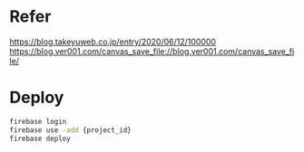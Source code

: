# Refer
https://blog.takeyuweb.co.jp/entry/2020/06/12/100000
https://blog.ver001.com/canvas_save_file://blog.ver001.com/canvas_save_file/

# Deploy

```bash
firebase login
firebase use -add {project_id}
firebase deploy
```
